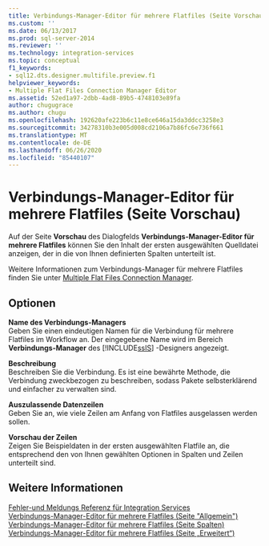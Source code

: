 ```yaml
---
title: Verbindungs-Manager-Editor für mehrere Flatfiles (Seite Vorschau) | Microsoft-Dokumentation
ms.custom: ''
ms.date: 06/13/2017
ms.prod: sql-server-2014
ms.reviewer: ''
ms.technology: integration-services
ms.topic: conceptual
f1_keywords:
- sql12.dts.designer.multifile.preview.f1
helpviewer_keywords:
- Multiple Flat Files Connection Manager Editor
ms.assetid: 52ed1a97-2dbb-4ad8-89b5-4748103e89fa
author: chugugrace
ms.author: chugu
ms.openlocfilehash: 192620afe223b6c11e8ce646a15da3ddcc3258e3
ms.sourcegitcommit: 34278310b3e005d008cd2106a7b86fc6e736f661
ms.translationtype: MT
ms.contentlocale: de-DE
ms.lasthandoff: 06/26/2020
ms.locfileid: "85440107"
---
```

# <a name="multiple-flat-files-connection-manager-editor-preview-page"></a>Verbindungs-Manager-Editor für mehrere Flatfiles (Seite Vorschau)
  Auf der Seite **Vorschau** des Dialogfelds **Verbindungs-Manager-Editor für mehrere Flatfiles** können Sie den Inhalt der ersten ausgewählten Quelldatei anzeigen, der in die von Ihnen definierten Spalten unterteilt ist.  
  
 Weitere Informationen zum Verbindungs-Manager für mehrere Flatfiles finden Sie unter [Multiple Flat Files Connection Manager](connection-manager/multiple-flat-files-connection-manager.md).  
  
## <a name="options"></a>Optionen  
 **Name des Verbindungs-Managers**  
 Geben Sie einen eindeutigen Namen für die Verbindung für mehrere Flatfiles im Workflow an. Der eingegebene Name wird im Bereich **Verbindungs-Manager** des [!INCLUDE[ssIS](../includes/ssis-md.md)] -Designers angezeigt.  
  
 **Beschreibung**  
 Beschreiben Sie die Verbindung. Es ist eine bewährte Methode, die Verbindung zweckbezogen zu beschreiben, sodass Pakete selbsterklärend und einfacher zu verwalten sind.  
  
 **Auszulassende Datenzeilen**  
 Geben Sie an, wie viele Zeilen am Anfang von Flatfiles ausgelassen werden sollen.  
  
 **Vorschau der Zeilen**  
 Zeigen Sie Beispieldaten in der ersten ausgewählten Flatfile an, die entsprechend den von Ihnen gewählten Optionen in Spalten und Zeilen unterteilt sind.  
  
## <a name="see-also"></a>Weitere Informationen  
 [Fehler-und Meldungs Referenz für Integration Services](../../2014/integration-services/integration-services-error-and-message-reference.md)   
 [Verbindungs-Manager-Editor für mehrere Flatfiles &#40;Seite "Allgemein"&#41;](general-page-of-integration-services-designers-options.md)   
 [Verbindungs-Manager-Editor für mehrere Flatfiles &#40;Seite Spalten&#41;](../../2014/integration-services/multiple-flat-files-connection-manager-editor-columns-page.md)   
 [Verbindungs-Manager-Editor für mehrere Flatfiles &#40;Seite „Erweitert“&#41;](../../2014/integration-services/multiple-flat-files-connection-manager-editor-advanced-page.md)  
  
  
